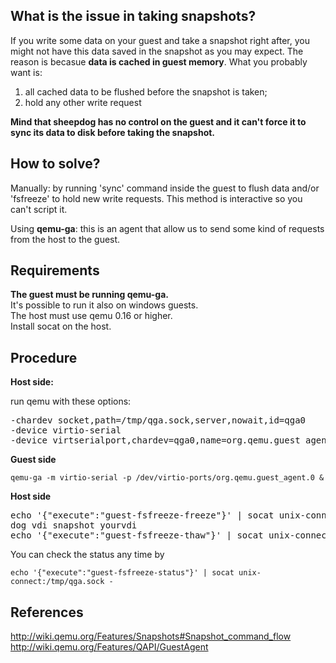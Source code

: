 ## What is the issue in taking snapshots?

If you write some data on your guest and take a snapshot right after, you might not have this data saved in the snapshot as you may expect.
The reason is becasue **data is cached in guest memory**.
What you probably want is:

1. all cached data to be flushed before the snapshot is taken;
2. hold any other write request

**Mind that sheepdog has no control on the guest and it can't force it to sync its data to disk before taking the snapshot.**

## How to solve?

Manually: by running 'sync' command inside the guest to flush data and/or 'fsfreeze' to hold new write requests.
This method is interactive so you can't script it.

Using **qemu-ga**: this is an agent that allow us to send some kind of requests from the host to the guest.

## Requirements

**The guest must be running qemu-ga.** <br />
It's possible to run it also on windows guests.<br />
The host must use qemu 0.16 or higher.<br />
Install socat on the host.

## Procedure

**Host side:**

run qemu with these options:

<pre>
-chardev socket,path=/tmp/qga.sock,server,nowait,id=qga0
-device virtio-serial
-device virtserialport,chardev=qga0,name=org.qemu.guest_agent.0
</pre>

**Guest side**

`qemu-ga -m virtio-serial -p /dev/virtio-ports/org.qemu.guest_agent.0 &`

**Host side**

<pre>
echo '{"execute":"guest-fsfreeze-freeze"}' | socat unix-connect:/tmp/qga.sock -
dog vdi snapshot yourvdi
echo '{"execute":"guest-fsfreeze-thaw"}' | socat unix-connect:/tmp/qga.sock -
</pre>

You can check the status any time by

`echo '{"execute":"guest-fsfreeze-status"}' | socat unix-connect:/tmp/qga.sock -`

## References

http://wiki.qemu.org/Features/Snapshots#Snapshot_command_flow <br />
http://wiki.qemu.org/Features/QAPI/GuestAgent